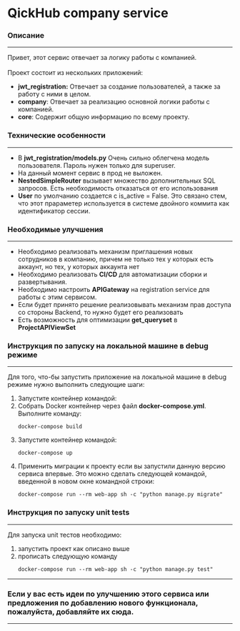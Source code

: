 # QickHub company service


### Описание

---------

Привет, этот сервис отвечает за логику работы с компанией.
</br>
</br>
Проект состоит из нескольких приложений:
* **jwt_registration:** Отвечает за создание пользователей, а также за работу с ними в целом.
* **company**: Отвечает за реализацию основной логики работы с компанией.
* **core**: Содержит общую информацию по всему проекту.

### Технические особенности 

---
* В **jwt_registration/models.py** Очень сильно облегчена модель пользователя. Пароль нужен только для superuser.
* На данный момент сервис в прод не выложен.
* **NestedSimpleRouter** вызывает множество дополнительных SQL запросов. Есть необходимость отказаться от его использования
* **User** по умолчанию создается с is_active = False. Это связано стем, что этот прараметер используется в системе двойного коммита как идентификатор сессии.

### Необходимые улучшения

---
* Необходимо реализовать механизм приглашения новых сотрудников в компанию, причем не только тех у которых есть аккаунт, но тех, у которых аккаунта нет
* Необходимо реализовать **CI/CD** для автоматизации сборки и развертывания.
* Необходимо настроить **APIGateway** на registration service для работы с этим сервисом.
* Если будет принято решение реализовывать механизм прав доступа со стороны Backend, то нужно будет его реализовать
* Есть возможность для оптимизации **get_queryset** в **ProjectAPIViewSet**

### Инструкция по запуску на локальной машине в debug режиме

----

Для того, что-бы запустить приложение на локальной машине в debug режиме нужно выполнить следующие шаги:

1) Запустите контейнер командой:
2) Собрать Docker контейнер через файл **docker-compose.yml**. Выполните команду:
    ```commandline
    docker-compose build
    ```
3) Запустите контейнер командой:
    ```commandline
    docker-compose up
    ```
4) Применить миграции к проекту если вы запустили данную версию сервиса впервые. Это можно сделать следующей командой, введенной в новом окне командной строки:
    ```commandline
    docker-compose run --rm web-app sh -c "python manage.py migrate"
    ```

### Инструкция по запуску unit tests

---

Для запуска unit тестов необходимо:
1) запустить проект как описано выше
2) прописать следующую команду
   ```commandline
   docker-compose run --rm web-app sh -c "python manage.py test"
   ```
   
---

### Если у вас есть идеи по улучшению этого сервиса или предложения по добавлению нового функционала, пожалуйста, добавляйте их сюда.

---